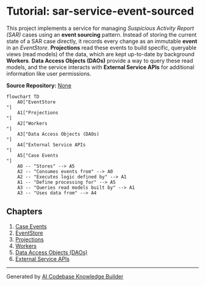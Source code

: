 # Tutorial: sar-service-event-sourced

This project implements a service for managing *Suspicious Activity Report (SAR)* cases using an **event sourcing** pattern.
Instead of storing the current state of a SAR case directly, it records every change as an immutable **event** in an *EventStore*.
**Projections** read these events to build specific, queryable views (read models) of the data, which are kept up-to-date by background **Workers**.
**Data Access Objects (DAOs)** provide a way to query these read models, and the service interacts with **External Service APIs** for additional information like user permissions.


**Source Repository:** [None](None)

```mermaid
flowchart TD
    A0["EventStore
"]
    A1["Projections
"]
    A2["Workers
"]
    A3["Data Access Objects (DAOs)
"]
    A4["External Service APIs
"]
    A5["Case Events
"]
    A0 -- "Stores" --> A5
    A2 -- "Consumes events from" --> A0
    A2 -- "Executes logic defined by" --> A1
    A1 -- "Define processing for" --> A5
    A3 -- "Queries read models built by" --> A1
    A3 -- "Uses data from" --> A4
```

## Chapters

1. [Case Events
](01_case_events_.md)
2. [EventStore
](02_eventstore_.md)
3. [Projections
](03_projections_.md)
4. [Workers
](04_workers_.md)
5. [Data Access Objects (DAOs)
](05_data_access_objects__daos__.md)
6. [External Service APIs
](06_external_service_apis_.md)


---

Generated by [AI Codebase Knowledge Builder](https://github.com/The-Pocket/Tutorial-Codebase-Knowledge)